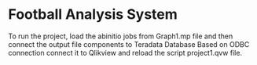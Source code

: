 # Football Analysis System

To run the project, load the abinitio jobs from Graph1.mp file and then connect the output file components to Teradata Database
Based on ODBC connection connect it to Qlikview and reload the script project1.qvw file.
